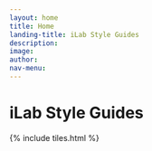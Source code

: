 ```yaml
---
layout: home
title: Home
landing-title: iLab Style Guides
description:
image: 
author: 
nav-menu: 
---
```



<!-- Main -->
<div id="main">
<h1>iLab Style Guides</h1>
<!-- One -->
{% include tiles.html %}

</div>

